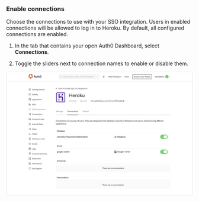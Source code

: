 ### Enable connections

Choose the connections to use with your SSO integration. Users in enabled connections will be allowed to log in to Heroku. By default, all configured connections are enabled.

1. In the tab that contains your open Auth0 Dashboard, select **Connections**.

2. Toggle the sliders next to connection names to enable or disable them.

![Enable/Disable Connections](/media/articles/dashboard/sso-integrations/settings-connections-heroku.png)